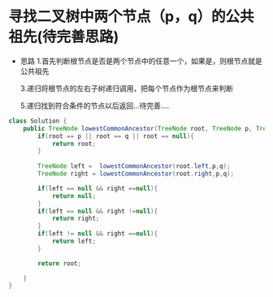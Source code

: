 
# 寻找二叉树中两个节点（p，q）的公共祖先(待完善思路)


* 思路
  1.首先判断根节点是否是两个节点中的任意一个，如果是，则根节点就是公共祖先
  
  3.递归将根节点的左右子树递归调用，把每个节点作为根节点来判断

  5.递归找到符合条件的节点以后返回...待完善....

```java
class Solution {
    public TreeNode lowestCommonAncestor(TreeNode root, TreeNode p, TreeNode q) {
        if(root == p || root == q || root == null){
            return root;
        }
        
        TreeNode left =  lowestCommonAncestor(root.left,p,q);
        TreeNode right = lowestCommonAncestor(root.right,p,q);

        if(left == null && right ==null){
            return null;
        }
        if(left == null && right !=null){
            return right;
        }
        if(left != null && right ==null){
            return left;
        }

        return root;

    }
}
```
